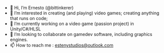 - 👋 Hi, I’m Ernesto (@bittinkerer)
- 👀 I’m interested in creating (and playing) video games; creating anything that runs on code; 
- 🌱 I’m currently working on a video game (passion project) in Unity/C#/HLSL
- 💞️ I’m looking to collaborate on gamedev software, including graphics engines.
- 📫 How to reach me : estenystudios@outlook.com

<!---
bittinkerer/bittinkerer is a ✨ special ✨ repository because its `README.md` (this file) appears on your GitHub profile.
You can click the Preview link to take a look at your changes.
--->
